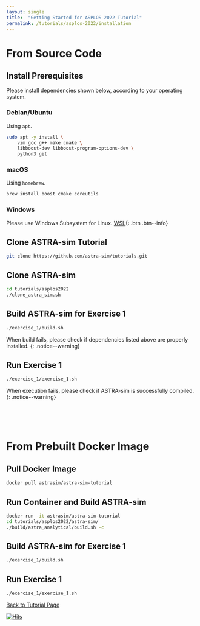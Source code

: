 ```yaml
---
layout: single
title:  "Getting Started for ASPLOS 2022 Tutorial"
permalink: /tutorials/asplos-2022/installation
---
```


# From Source Code
## Install Prerequisites
Please install dependencies shown below, according to your operating system.

### Debian/Ubuntu
Using `apt`.
```bash
sudo apt -y install \
    vim gcc g++ make cmake \
    libboost-dev libboost-program-options-dev \
    python3 git
```

### macOS
Using `homebrew`.
```bash
brew install boost cmake coreutils
```

### Windows
Please use Windows Subsystem for Linux. [WSL](https://docs.microsoft.com/en-us/windows/wsl/install){: .btn .btn--info}


## Clone ASTRA-sim Tutorial
```bash
git clone https://github.com/astra-sim/tutorials.git
```

## Clone ASTRA-sim
```bash
cd tutorials/asplos2022
./clone_astra_sim.sh
```

## Build ASTRA-sim for Exercise 1
```bash
./exercise_1/build.sh
```
When build fails, please check if dependencies listed above are properly installed.
{: .notice--warning}

## Run Exercise 1
```bash
./exercise_1/exercise_1.sh
```
When execution fails, please check if ASTRA-sim is successfully compiled.
{: .notice--warning}

<br><br><br>

# From Prebuilt Docker Image
## Pull Docker Image
```bash
docker pull astrasim/astra-sim-tutorial
```

## Run Container and Build ASTRA-sim
```bash
docker run -it astrasim/astra-sim-tutorial
cd tutorials/asplos2022/astra-sim/
./build/astra_analytical/build.sh -c
```

## Build ASTRA-sim for Exercise 1
```bash
./exercise_1/build.sh
```

## Run Exercise 1
```bash
./exercise_1/exercise_1.sh
```

<nav class="pagination">
    <a href="/tutorials/asplos-2022" class="pagination--pager">Back to Tutorial Page</a>
</nav>

[![Hits](https://hits.seeyoufarm.com/api/count/incr/badge.svg?url=https%3A%2F%2Fastra-sim.github.io%2Ftutorials%2Fasplos-2022%2Finstallation&count_bg=%2379C83D&title_bg=%23555555&icon=&icon_color=%23E7E7E7&title=Visitor&edge_flat=false)](https://hits.seeyoufarm.com)